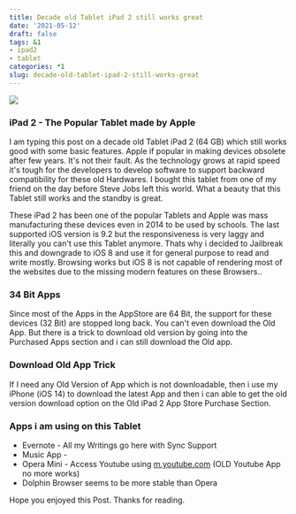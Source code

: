 ```yaml
---
title: Decade old Tablet iPad 2 still works great
date: '2021-05-12'
draft: false
tags: &1
- ipad2
- tablet
categories: *1
slug: decade-old-tablet-ipad-2-still-works-great
---
```


<img hash='9a2f27817263e93e07d19ef260075b12' src='/note/b9eb0839-bd32-4c3b-97c2-a2aeb22762e0/img/9a2f27817263e93e07d19ef260075b12/ipad2.jpg' style='--en-naturalWidth:851; --en-naturalHeight:315;' type='image/jpeg'/>

### iPad 2 - The Popular Tablet made by Apple

<p>
I am typing this post on a decade old Tablet iPad 2 (64 GB) which still works good with some basic features. Apple if popular in making devices obsolete after few years. It's not their fault. As the technology grows at rapid speed it's tough for the developers to develop software to support backward compatibility for these old Hardwares. I bought this tablet from one of my friend on the day before Steve Jobs left this world. What a beauty that this Tablet still works and the standby is great.
</p>

<p>
These iPad 2 has been one of the popular Tablets and Apple was mass manufacturing these devices even in 2014 to be used by schools. The last supported iOS version is 9.2 but the responsiveness is very laggy and literally you can't use this Tablet anymore. Thats why i decided to Jailbreak this and downgrade to iOS 8 and use it for general purpose to read and write mostly. Browsing works but iOS 8 is not capable of rendering most of the websites due to the missing modern features on these Browsers..
</p>

### 34 Bit Apps

Since most of the Apps in the AppStore are 64 Bit, the support for these devices (32 Bit) are stopped long back. You can't even download the Old App. But there is a trick to download old version by going into the Purchased Apps section and i can still download the Old app.


### Download Old App Trick
If I need any Old Version of  App which is not downloadable, then i use my iPhone (iOS 14) to download the latest App and then i can able to get the old version download option on the Old iPad 2 App Store Purchase Section. 


### Apps i am using on this Tablet

- Evernote - All my Writings go here with Sync Support
- Music App - 
- Opera Mini - Access Youtube using <a href='http://m.youtube.com' rev='en_rl_none'>m.youtube.com</a> (OLD Youtube App no more works)
- Dolphin Browser seems to be more stable than Opera


Hope you enjoyed this Post. Thanks for reading.
